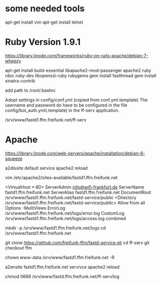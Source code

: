 # some needed tools
apt-get install vim
apt-get install telnet

# Ruby Version 1.9.1
https://library.linode.com/frameworks/ruby-on-rails-apache/debian-7-wheezy

apt-get install build-essential libapache2-mod-passenger apache2 ruby rdoc ruby-dev libopenssl-ruby rubygems
gem install fastthread
gem install sinatra-contrib

add path to /root/.bashrc

Adopt settings in config/conf.yml (copied from conf.yml.template)
The username and password do have to be configured in the file
config/bot_auth.yml(.template) in the ff-serv application.


/srv/www/fastd1.ffm.freifunk.net/ff-serv

# Apache

https://library.linode.com/web-servers/apache/installation/debian-6-squeeze

a2dissite default
service apache2 reload

vim /etc/apache2/sites-available/fastd1.ffm.freifunk.net

 <VirtualHost *:80>
      ServerAdmin info@wifi-frankfurt.de
      ServerName fastd1.ffm.freifunk.net
      ServerAlias fastd1.ffm.freifunk.net
      DocumentRoot /srv/www/fastd1.ffm.freifunk.net/fastd-service/public
      <Directory /srv/www/fastd1.ffm.freifunk.net/fastd-service/public>
          Allow from all
          Options -MultiViews
      </Directory>
      ErrorLog /srv/www/fastd1.ffm.freifunk.net/logs/error.log
      CustomLog /srv/www/fastd1.ffm.freifunk.net/logs/access.log combined
 </VirtualHost>

mkdir -p /srv/www/fastd1.ffm.freifunk.net/logs
cd /srv/www/fastd1.ffm.freifunk.net

git clone https://github.com/freifunk-ffm/fastd-service.git
cd ff-serv
git checkout ffm

chown www-data /srv/www/fastd1.ffm.freifunk.net -R

a2ensite fastd1.ffm.freifunk.net
servivce apache2 reload

chmod 0666 /srv/www/fastd.ffm.freifunk.net/ff-serv/log
